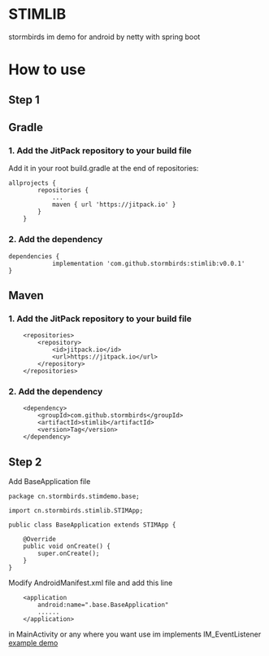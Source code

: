# STIMLIB
stormbirds im demo for android by netty with spring boot

# How to use
## Step 1
## Gradle
###  1. Add the JitPack repository to your build file
Add it in your root build.gradle at the end of repositories:
```
allprojects {
		repositories {
			...
			maven { url 'https://jitpack.io' }
		}
	}
```
###  2. Add the dependency
```
dependencies {
	        implementation 'com.github.stormbirds:stimlib:v0.0.1'
}
```
## Maven
###  1. Add the JitPack repository to your build file
```
	<repositories>
		<repository>
		    <id>jitpack.io</id>
		    <url>https://jitpack.io</url>
		</repository>
	</repositories>
```
###  2. Add the dependency
```
	<dependency>
	    <groupId>com.github.stormbirds</groupId>
	    <artifactId>stimlib</artifactId>
	    <version>Tag</version>
	</dependency>
```
## Step 2
Add BaseApplication file
```
package cn.stormbirds.stimdemo.base;

import cn.stormbirds.stimlib.STIMApp;

public class BaseApplication extends STIMApp {

    @Override
    public void onCreate() {
        super.onCreate();
    }
}
```
 Modify AndroidManifest.xml file and add this line
```
    <application
        android:name=".base.BaseApplication"
        ......
    </application>
```
in MainActivity or any where you want use im implements IM_EventListener
[example demo](https://github.com/stormbirds/STIMLIB/blob/master/app/src/main/java/cn/stormbirds/stimdemo/MainActivity.java)

